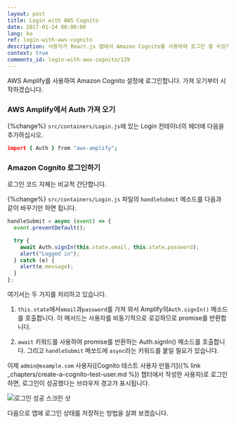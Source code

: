```yaml
---
layout: post
title: Login with AWS Cognito
date: 2017-01-14 00:00:00
lang: ko
ref: login-with-aws-cognito
description: 사용자가 React.js 앱에서 Amazon Cognito를 사용하여 로그인 할 수있게하려면 AWS Amplify를 사용합니다. Cognito 사용자 풀 ID와 앱 클라이언트 ID가 필요합니다. AWS Amplify에서 Auth.signIn() 메소드를 호출하여 로그인합니다.
context: true
comments_id: login-with-aws-cognito/129
---
```


AWS Amplify를 사용하여 Amazon Cognito 설정에 로그인합니다. 가져 오기부터 시작하겠습니다.

### AWS Amplify에서 Auth 가져 오기

{%change%} `src/containers/Login.js`에 있는 Login 컨테이너의 헤더에 다음을 추가하십시오.

```coffee
import { Auth } from "aws-amplify";
```

### Amazon Cognito 로그인하기

로그인 코드 자체는 비교적 간단합니다.

{%change%} `src/containers/Login.js` 파일의 `handleSubmit` 메소드를 다음과 같이 바꾸기만 하면 됩니다.

```js
handleSubmit = async (event) => {
  event.preventDefault();

  try {
    await Auth.signIn(this.state.email, this.state.password);
    alert("Logged in");
  } catch (e) {
    alert(e.message);
  }
};
```

여기서는 두 가지를 처리하고 있습니다.

1. `this.state`에서`email`과`password`를 가져 와서 Amplify의`Auth.signIn()` 메소드를 호출합니다. 이 메서드는 사용자를 비동기적으로 로깅하므로 promise를 반환합니다.

2. `await` 키워드를 사용하여 promise를 반환하는 Auth.signIn() 메소드를 호출합니다. 그리고 `handleSubmit` 메쏘드에 `async`라는 키워드를 붙일 필요가 있습니다.

이제 `admin@example.com` 사용자([Cognito 테스트 사용자 만들기]({% link _chapters/create-a-cognito-test-user.md %}) 챕터에서 작성한 사용자)로 로그인하면, 로그인이 성공했다는 브라우저 경고가 표시됩니다.

![로그인 성공 스크린 샷](/assets/login-success.png)

다음으로 앱에 로그인 상태를 저장하는 방법을 살펴 보겠습니다.
